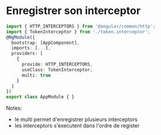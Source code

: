 <!-- .slide: class="with-code inconsolata" -->

# Enregistrer son interceptor

```typescript
import { HTTP_INTERCEPTORS } from '@angular/common/http';
import { TokenInterceptor } from './token.interceptor';
@NgModule({
  bootstrap: [AppComponent],
  imports: [...],
  providers: [
    {
      provide: HTTP_INTERCEPTORS,
      useClass: TokenInterceptor,
      multi: true
    }
  ]
})
export class AppModule { }
```

<!-- .element: class="big-code" -->

Notes:

-   le multi permet d'enregistrer plusieurs interceptors
-   les interceptors s'executent dans l'ordre de register
